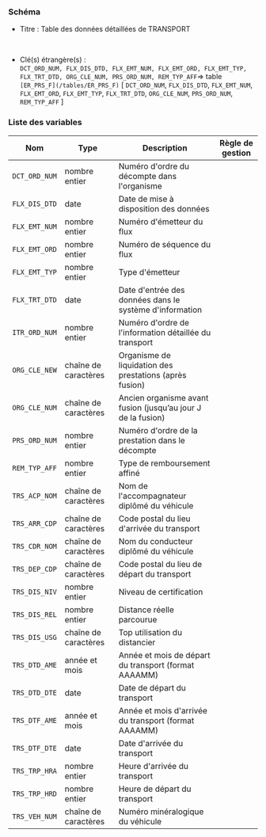 ### Schéma


- Titre : Table des données détaillées de TRANSPORT
<br />



- Clé(s) étrangère(s) : <br />
`DCT_ORD_NUM, FLX_DIS_DTD, FLX_EMT_NUM, FLX_EMT_ORD, FLX_EMT_TYP, FLX_TRT_DTD, ORG_CLE_NUM, PRS_ORD_NUM, REM_TYP_AFF`=> table `[ER_PRS_F](/tables/ER_PRS_F)` [ `DCT_ORD_NUM`, `FLX_DIS_DTD`, `FLX_EMT_NUM`, `FLX_EMT_ORD`, `FLX_EMT_TYP`, `FLX_TRT_DTD`, `ORG_CLE_NUM`, `PRS_ORD_NUM`, `REM_TYP_AFF` ]<br />

 
### Liste des variables

Nom | Type | Description | Règle de gestion
-|-|-|-
`DCT_ORD_NUM`| nombre entier |Numéro d'ordre du décompte dans l'organisme||
`FLX_DIS_DTD`| date |Date de mise à disposition des données||
`FLX_EMT_NUM`| nombre entier |Numéro d'émetteur du flux||
`FLX_EMT_ORD`| nombre entier |Numéro de séquence du flux||
`FLX_EMT_TYP`| nombre entier |Type d'émetteur||
`FLX_TRT_DTD`| date |Date d'entrée des données dans le système d'information||
`ITR_ORD_NUM`| nombre entier |Numéro d'ordre de l'information détaillée du transport||
`ORG_CLE_NEW`| chaîne de caractères |Organisme de liquidation des prestations (après fusion)||
`ORG_CLE_NUM`| chaîne de caractères |Ancien organisme avant fusion (jusqu’au jour J de la fusion)||
`PRS_ORD_NUM`| nombre entier |Numéro d'ordre de la prestation dans le décompte||
`REM_TYP_AFF`| nombre entier |Type de remboursement affiné||
`TRS_ACP_NOM`| chaîne de caractères |Nom de l'accompagnateur diplômé du véhicule||
`TRS_ARR_CDP`| chaîne de caractères |Code postal du lieu d'arrivée du transport||
`TRS_CDR_NOM`| chaîne de caractères |Nom du conducteur diplômé du véhicule||
`TRS_DEP_CDP`| chaîne de caractères |Code postal du lieu de départ du transport||
`TRS_DIS_NIV`| nombre entier |Niveau de certification||
`TRS_DIS_REL`| nombre entier |Distance réelle parcourue||
`TRS_DIS_USG`| chaîne de caractères |Top utilisation du distancier||
`TRS_DTD_AME`| année et mois |Année et mois de départ du transport (format AAAAMM)||
`TRS_DTD_DTE`| date |Date de départ du transport||
`TRS_DTF_AME`| année et mois |Année et mois d'arrivée du transport (format AAAAMM)||
`TRS_DTF_DTE`| date |Date d'arrivée du transport||
`TRS_TRP_HRA`| nombre entier |Heure d'arrivée du transport||
`TRS_TRP_HRD`| nombre entier |Heure de départ du transport||
`TRS_VEH_NUM`| chaîne de caractères |Numéro minéralogique du véhicule||